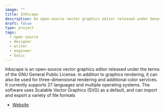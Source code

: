 ```yaml
---
image: ""
title: Inkscape
description: An open-source vector graphics editor released under General Public License
draft: false
type: project
tags:
  - open source
  - designer
  - writer
  - engineer
  - basic
---
```

Inkscape is an open-source vector graphics editor released under the terms of the GNU General Public License. In addition to graphics rendering, it can also be used for three-dimensional rendering and additional color services. It currently supports 27 languages ​​and multiple operating systems. The software uses Scalable Vector Graphics (SVG) as a default, and can import and export a variety of file formats[](https://inkscape.org/)

- [Website](https://inkscape.org/)
